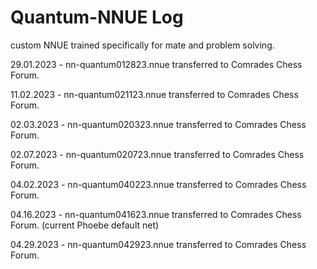# Quantum-NNUE Log
custom NNUE trained specifically for mate and problem solving.

29.01.2023 - nn-quantum012823.nnue transferred to Comrades Chess Forum.

11.02.2023 - nn-quantum021123.nnue transferred to Comrades Chess Forum.

02.03.2023 - nn-quantum020323.nnue transferred to Comrades Chess Forum.

02.07.2023 - nn-quantum020723.nnue transferred to Comrades Chess Forum.

04.02.2023 - nn-quantum040223.nnue transferred to Comrades Chess Forum.

04.16.2023 - nn-quantum041623.nnue transferred to Comrades Chess Forum. (current Phoebe default net)

04.29.2023 - nn-quantum042923.nnue transferred to Comrades Chess Forum.
